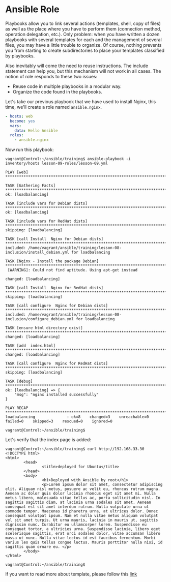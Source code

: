 # Ansible Role
Playbooks allow you to link several actions (templates, shell, copy of files) as well as the place where you have to perform them (connection method, operation delegation, etc.).
Only problem: when you have written a dozen playbooks with several templates for each and the management of several files, you may have a little trouble to organize. Of course, nothing prevents you from starting to create subdirectories to place your templates classified by playbooks.

Also inevitably will come the need to reuse instructions. The include statement can help you, but this mechanism will not work in all cases.
The notion of role responds to these two issues:
- Reuse code in multiple playbooks in a modular way.
- Organize the code found in the playbooks.

Let's take our previous playbook that we have used to install Nginx, this time, we'll create a role named `ansible.nginx`.

```yaml
- hosts: web
  become: yes
  vars:
    data: Hello Ansible
  roles:
    - ansible.nginx

```
Now run this playbook:
```shell
vagrant@Control:~/ansible/training$ ansible-playbook -i inventory/hosts lesson-09-roles/lesson-09.yml

PLAY [web] *************************************************************************************************************

TASK [Gathering Facts] *************************************************************************************************
ok: [loadbalancing]

TASK [include vars for Debian dists] ***********************************************************************************
ok: [loadbalancing]

TASK [include vars for RedHat dists] ***********************************************************************************
skipping: [loadbalancing]

TASK [call Install  Nginx for Debian dists] ****************************************************************************
included: /home/vagrant/ansible/training/lesson-08-inclusion/install_debian.yml for loadbalancing

TASK [Nginx - Install the package Debian] ******************************************************************************
 [WARNING]: Could not find aptitude. Using apt-get instead

changed: [loadbalancing]

TASK [call Install  Nginx for RedHat dists] ****************************************************************************
skipping: [loadbalancing]

TASK [call configure  Nginx for Debian dists] **************************************************************************
included: /home/vagrant/ansible/training/lesson-08-inclusion/configure_debian.yml for loadbalancing

TASK [ensure html directory exist] *************************************************************************************
changed: [loadbalancing]

TASK [add  index.html] *************************************************************************************************
changed: [loadbalancing]

TASK [call configure  Nginx for RedHat dists] **************************************************************************
skipping: [loadbalancing]

TASK [debug] ***********************************************************************************************************
ok: [loadbalancing] => {
    "msg": "nginx installed successfully"
}

PLAY RECAP *************************************************************************************************************
loadbalancing              : ok=8    changed=3    unreachable=0    failed=0    skipped=3    rescued=0    ignored=0

vagrant@Control:~/ansible/training$
```
Let's verify that the index page is added:
```shell
vagrant@Control:~/ansible/training$ curl http://192.168.33.30
<!DOCTYPE html>
<html>
        <head>
                <title>deployed for Ubuntu</title>
        </head>
        <body>
                <h1>Deployed with Ansible by root</h1>
                <p>Lorem ipsum dolor sit amet, consectetur adipiscing elit. Aliquam nisl metus, posuere ac velit eu, rhoncus rutrum magna. Aenean ac dolor quis dolor lacinia rhoncus eget sit amet mi. Nulla metus libero, malesuada vitae tellus ac, porta sollicitudin nisl. In sagittis sagittis diam, at lacinia urna sodales sit amet. Aenean consequat est sit amet interdum rutrum. Nulla vulputate urna ut commodo tempor. Maecenas id pharetra urna, at ultrices dolor. Donec consequat volutpat ipsum. Nam et nulla vitae metus aliquam volutpat vel sit amet turpis. Ut urna mauris, lacinia in mauris ut, sagittis dignissim nunc. Curabitur eu ullamcorper lorem. Suspendisse eu consequat tortor, a ultricies urna. Suspendisse lacinia, libero eget scelerisque sagittis, erat orci sodales dolor, vitae accumsan libero massa ut nunc. Nulla vitae lectus id est faucibus fermentum. Morbi varius leo quis tellus congue luctus. Mauris porttitor nulla nisi, id sagittis quam ornare eu. </p>
        </body>
</html>

vagrant@Control:~/ansible/training$
```

If you want to read more about template, please follow this [link](https://docs.ansible.com/ansible/latest/user_guide/playbooks_reuse_roles.html)